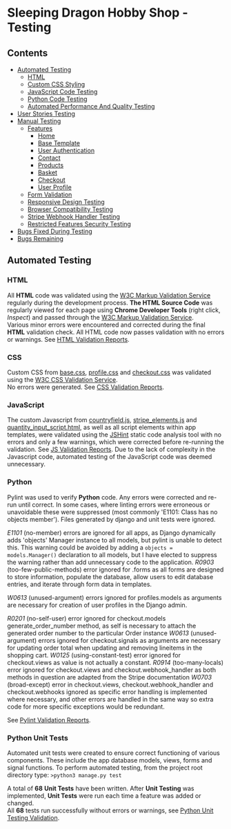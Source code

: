 # Sleeping Dragon Hobby Shop - Testing 

## Contents 
- [Automated Testing](#automated-testing)
    - [HTML](#html)
    - [Custom CSS Styling](#custom-css-styling)
    - [JavaScript Code Testing](#javascript-code-testing)
    - [Python Code Testing](#python-code-testing)
    - [Automated Performance And Quality Testing](#automated-performance-and-quality-testing)
- [User Stories Testing](#user-stories-testing)
- [Manual Testing](#manual-testing)
    - [Features](#features)
        - [Home](#home)
        - [Base Template](#base-template)
        - [User Authentication](#user-authentication)
        - [Contact](#contact)
        - [Products](#products)
        - [Basket](#basket)
        - [Checkout](#checkout)
        - [User Profile](#user-profile)
    - [Form Validation](#form-validation)
    - [Responsive Design Testing](#responsive-design-testing)
    - [Browser Compatibility Testing](#browser-compatibility-testing)
    - [Stripe Webhook Handler Testing](#stripe-webhook-handler-testing)
    - [Restricted Features Security Testing](#restricted-features-security-testing)
- [Bugs Fixed During Testing](#bugs-fixed-during-testing)
- [Bugs Remaining](#bugs-remaining)

## Automated Testing 

### HTML 
All **HTML** code was validated using the [W3C Markup Validation Service](https://validator.w3.org/) 
regularly during the development process. **The HTML Source Code** was regularly viewed for each page 
using **Chrome Developer Tools** (right click, *Inspect*) and passed through the 
[W3C Markup Validation Service](https://validator.w3.org/).  
Various minor errors were encountered and corrected during the final **HTML** validation check. 
All HTML code now passes validation with no errors or warnings. See [HTML Validation Reports](media/testing/validation/html).

### CSS
Custom CSS from [base.css](static/css/base.css), [profile.css](profiles/static/profiles/css/profile.css) and [checkout.css](checkout/static/checkout/css/checkout.css) was validated using the [W3C CSS Validation Service](https://jigsaw.w3.org/css-validator/).  
No errors were generated. See [CSS Validation Reports](media/testing/validation/css).

### JavaScript
The custom Javascript from [countryfield.js](profiles/static/profiles/js/countryfield.js), [stripe_elements.js](checkout/static/checkout/js/stripe_elements.js) and [quantity_input_script.html](products/templates/products/includes/quantity_input_script.html), as well as all script elements within app templates, were validated using the [JSHint](https://jshint.com/) static code analysis tool with no errors and only a few warnings, which were corrected before re-running the validation. See [JS Validation Reports](media/testing/validation/js). Due to the lack of complexity in the Javascript code, automated testing of the JavaScript code was deemed unnecessary. 

### Python
Pylint was used to verify **Python** code. Any errors were corrected and re-run until correct. In some cases, where linting errors were erroneous or unavoidable these were suppressed (most commonly 'E1101: Class has no objects member'). Files generated by django and unit tests were ignored.

<em>E1101</em> (no-member) errors are ignored for all apps, as Django dynamically adds 'objects' Manager instance to all models, but pylint is unable to detect this. This warning could be avoided by adding a `objects = models.Manager()` declaration to all models, but I have elected to suppress the warning rather than add unnecessary code to the application.
<em>R0903</em> (too-few-public-methods) error ignored for .forms as all forms are designed to store information, populate the database, allow users to edit database entries, and iterate through form data in templates.

<em>W0613</em> (unused-argument) errors ignored for profiles.models as arguments are necessary for creation of user profiles in the Django admin.

<em>R0201</em> (no-self-user) error ignored for checkout.models generate_order_number method, as self is necessary to attach the generated order number to the particular Order instance
<em>W0613</em> (unused-argument) errors ignored for checkout.signals as arguments are necessary for updating order total when updating and removing lineitems in the shopping cart.
<em>W0125</em> (using-constant-test) error ignored for checkout.views as value is not actually a constant.
<em>R0914</em> (too-many-locals) error ignored for checkout.views and checkout.webhook_handler as both methods in question are adapted from the Stripe documentation
<em>W0703</em> (broad-except) error in checkout.views, checkout.webhook_handler and checkout.webhooks ignored as specific error handling is implemented where necessary, and other errors are handled in the same way so extra code for more specific exceptions would be redundant.

See [Pylint Validation Reports](media/testing/validation/python).

### Python Unit Tests

Automated unit tests were created to ensure correct functioning of various components. These include the app database models, views, forms and signal functions.
To perform automated testing, from the project root directory type:
`>python3 manage.py test`

A total of **68** **Unit Tests** have been written. After **Unit Testing** was implemented, **Unit Tests** were run each time a feature was added or changed.  
All **68** tests run successfully without errors or warnings, see [Python Unit Testing Validation](media/testing/validation/python/unit-testing-val.jpg).

